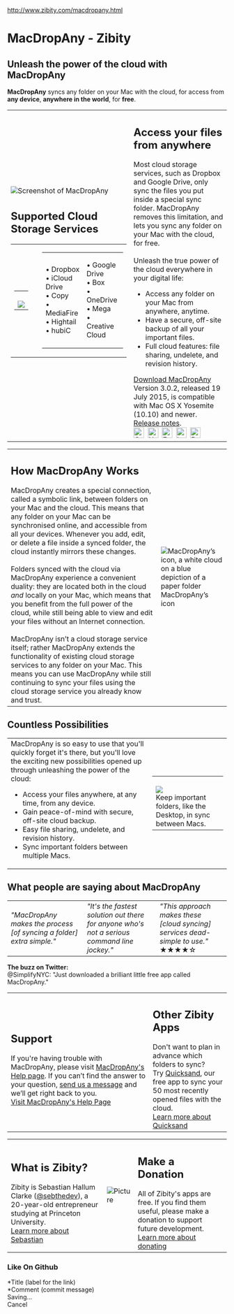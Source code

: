 <a href="http://www.zibity.com/macdropany.html">http://www.zibity.com/macdropany.html</a><div id="articleHeader"><h1>MacDropAny - Zibity</h1></div>
<div id="banner-wrap">
<div>
<h2>
Unleash the power of the cloud with MacDropAny
</h2>
<p>
<strong>MacDropAny</strong> syncs any folder on your Mac with the cloud, for access from <strong>any device</strong>, <strong>anywhere in the world</strong>, for <strong>free</strong>.
</p>
</div>
</div>
<div id="main-wrap">
<div>
<div id="wsite-content">
<div><div><div>
<table>
<tbody>
<tr>
<td>
<div><div>
<a target="_blank" class="readableLinkWithLargeImage">
<div class="readableLargeImageContainer"><img src="/uploads/2/9/1/9/29193091/6345808_orig.jpg" alt="Screenshot of MacDropAny" /></div>
</a>

</div></div>
<h2>Supported Cloud Storage Services</h2>
<div><div><div>
<table>
<tbody>
<tr>
<td>
<div>
<div id="652626360941954720-slideshow"><table><tbody><tr><td><div> <div><div><div><div><div><img src="/uploads/2/9/1/9/29193091/4058805_orig.png" /></div></div></div></div></div></div></td></tr></tbody></table></div>

</div>
</td> <td>

</td> <td>
<div><div><div>
<table>
<tbody>
<tr>
<td>
<div><div id="619447446259536448"><p>
• Dropbox<br />
• iCloud Drive<br />
• Copy<br />
• MediaFire<br />
• Hightail<br />
• hubiC</p></div>
</div>
</td> <td>
<div><div id="979587979212278342"><p>
• Google Drive<br />
• Box<br />
• OneDrive<br />
• Mega<br />
• Creative Cloud</p></div>
</div>
</td> </tr>
</tbody>
</table>
</div></div></div>
</td> </tr>
</tbody>
</table>
</div></div></div>
</td> <td>
<h2>Access your files from anywhere</h2>
<div>Most cloud storage services, such as Dropbox and Google Drive, only sync the files you put inside a special sync folder. MacDropAny removes this limitation, and lets you sync any folder on your Mac with the cloud, for free.<br /><br />Unleash the true power of the cloud everywhere in your digital life:<ul><li>Access any folder on your Mac from anywhere, anytime.</li><li>Have a secure, off-site backup of all your important files.</li><li>Full cloud features: file sharing, undelete, and revision history.</li></ul></div>
<div>
<a href="https://downloads.zibity.com/MacDropAny/MacDropAny%203.0.2.zip" target="_blank">
Download MacDropAny
</a>
</div>
<div><div id="845658679981234682"><div>Version 3.0.2, released 19 July 2015, is compatible with Mac OS X Yosemite (10.10) and newer. <a href="//www.zibity.com/blog/category/macdropany" target="_blank">Release notes</a>.<br />
<img src="//downloads.zibity.com/Weebly%20Backend/Flags/DE.png" width="24" height="24" alt="German flag" /> 
<img src="//downloads.zibity.com/Weebly%20Backend/Flags/EN.png" width="24" height="24" alt="UK flag" title="MacDropAny is available in English, French, Italian, and Dutch." /> 
<img src="//downloads.zibity.com/Weebly%20Backend/Flags/FR.png" width="24" height="24" alt="French flag" title="MacDropAny est disponible en anglais, français, italien et néerlandais." /> 
<img src="//downloads.zibity.com/Weebly%20Backend/Flags/IT.png" width="24" height="24" alt="Italian flag" title="MacDropAny è disponibile in inglese, francese, italiano e olandese." /> 
<img src="//downloads.zibity.com/Weebly%20Backend/Flags/NL.png" width="24" height="24" alt="Dutch flag" title="MacDropAny is beschikbaar in het Engels, Frans, Italiaans en Nederlands." /></div></div>
</div>
</td> </tr>
</tbody>
</table>
</div></div></div>

<div><div><div>
<table>
<tbody>
<tr>
<td>
<h2>How MacDropAny Works</h2>
<div>MacDropAny creates a special connection, called a symbolic link, between folders on your Mac and the cloud. This means that any folder on your Mac can be synchronised online, and accessible from all your devices. Whenever you add, edit, or delete a file inside a synced folder, the cloud instantly mirrors these changes.<br /><br />Folders synced with the cloud via MacDropAny experience a convenient duality: they are located both in the cloud <em>and</em> locally on your Mac, which means that you benefit from the full power of the cloud, while still being able to view and edit your files without an Internet connection.<br /><br />MacDropAny isn’t a cloud storage service itself; rather MacDropAny extends the functionality of existing cloud storage services to any folder on your Mac. This means you can use MacDropAny while still continuing to sync your files using the cloud storage service you already know and trust.</div>
</td> <td>
<div><div>
<a target="_blank" class="readableLinkWithLargeImage">
<div class="readableLargeImageContainer"><img src="/uploads/2/9/1/9/29193091/2798455_orig.png" alt="MacDropAny’s icon, a white cloud on a blue depiction of a paper folder" /></div>
</a>
<div>MacDropAny’s icon</div>
</div></div>
</td> </tr>
</tbody>
</table>
</div></div></div>

<h2>Countless Possibilities</h2>
<div><div><div>
<table>
<tbody>
<tr>
<td>
<div>MacDropAny is so easy to use that you'll quickly forget it's there, but you'll love the exciting new possibilities opened up through unleashing the power of the cloud:<ul><li>Access your files anywhere, at any time, from any device.</li><li>Gain peace-of-mind with secure, off-site cloud backup.</li><li>Easy file sharing, undelete, and revision history.</li><li>Sync important folders between multiple Macs.</li></ul></div>
</td> <td>
<div>
<div id="666952697242921654-slideshow"><table><tbody><tr><td><div> <div><div><div><div><div><div class="readableLargeImageContainer"><img src="/uploads/2/9/1/9/29193091/_8757565_orig.jpg" /></div><div><div>Keep important folders, like the Desktop, in sync between Macs.</div></div></div></div></div></div></div></div></td></tr></tbody></table></div>

</div>
</td> </tr>
</tbody>
</table>
</div></div></div>

<h2>What people are saying about MacDropAny</h2>
<div><div><div>
<table>
<tbody>
<tr>
<td>

<div><em>"MacDropAny makes the process [of syncing a folder] extra simple."</em></div>
</td> <td>

<div><em>"It's the fastest solution out there for anyone who's not a serious command line jockey."</em></div>
</td> <td>

<div><em>"This approach makes these [cloud syncing] services dead-simple to use."</em><br />★★★★☆</div>
</td> </tr>
</tbody>
</table>
</div></div></div>

<div><div id="865271413699579310"><b>The buzz on Twitter:</b><div>@SimplifyNYC: "Just downloaded a brilliant little free app called MacDropAny."</div>







</div>
</div>

<div><div><div>
<table>
<tbody>
<tr>
<td>
<h2>Support</h2>
<div>If you're having trouble with MacDropAny, please visit <a href="/macdropany-help.html" target="_blank">MacDropAny's Help page</a>. If you can’t find the answer to your question, <a href="http://zibity.weebly.com/contact.html" target="_blank">send us a message</a> and we’ll get right back to you.</div>
<div>
<a href="/macdropany-help.html" target="_blank">
Visit MacDropAny's Help Page
</a>
</div>
</td> <td>
<h2>Other Zibity Apps</h2>
<div>Don't want to plan in advance which folders to sync? <br />Try <a href="/quicksand.html" target="_blank">Quicksand</a>, our free app to sync your 50 most recently opened files with the cloud.</div>
<div>
<a href="/quicksand.html" target="_blank">
Learn more about Quicksand
</a>
</div>
</td> </tr>
</tbody>
</table>
</div></div></div>
</div>
</div>
</div>
<div id="footer-wrap">
<div>
<div>
<div><div><div>
<table>
<tbody>
<tr>
<td>
<h2>What is Zibity?</h2>
<div>Zibity is Sebastian Hallum Clarke (<a href="https://twitter.com/sebthedev" target="_blank">@sebthedev</a>), a 20-year-old entrepreneur studying at Princeton University.</div>
<div>
<a href="/about.html" target="_blank">
Learn more about Sebastian
</a>
</div>
</td> <td>
<div><div>
<a target="_blank" class="readableLinkWithMediumImage">
<img src="/uploads/2/9/1/9/29193091/blue-headshot-cropped_orig.jpg" alt="Picture" />
</a>

</div></div>
</td> <td>
<h2>Make a Donation</h2>
<div>All of Zibity's apps are free. If you find them useful, please make a donation to support future development.</div>
<div>
<a href="/donate.html" target="_blank">
Learn more about donating
</a>
</div>
</td> </tr>
</tbody>
</table>
</div></div></div></div>
</div>
</div>






















<div><h3>Like On Github</h3><div><div>*Title (label for the link)</div></div><div><div>*Comment (commit message)</div></div><div id="action-btns"><div id="logh_btn_save">Saving...</div><div id="logh_btn_cancel">Cancel</div></div></div>